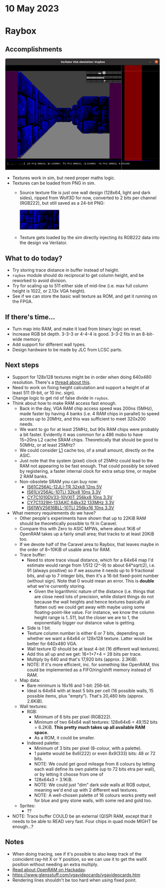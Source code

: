 # 10 May 2023

# Raybox

## Accomplishments

![Raybox showing texture-mapped walls](./i/0078-raybox-wall-tex.png)

*   Textures work in sim, but need proper maths logic.
*   Textures can be loaded from PNG in sim.
    *   Source texture file is just one wall design (128x64, light and dark sides),
        ripped from Wolf3D for now, converted to 2 bits per channel (RGB222),
        but still saved as a 24-bit PNG:

        ![Wolf3D blue stone wall texture in RGB222](./i/0078-blue-wall.png)
    *   Texture gets loaded by the sim directly injecting its RGB222 data into the design via Verilator.


## What to do today?

*   Try storing trace distance in buffer instead of height.
*   `raybox` module should do reciprocal to get column height, and be reworked to avoid division.
*   Try for scaling up to 511 either side of mid-line (i.e. max full column height is 1022, or 2.13x VGA height).
*   See if we can store the basic wall texture as ROM, and get it running on the FPGA.

## If there's time...

*   Turn map into RAM, and make it load from binary logic on reset.
*   Increase RGB bit depth. 3-3-3 or 4-4-4 is good. 3-3-2 fits in an 8-bit-wide memory.
*   Add support for different wall types.
*   Design hardware to be made by JLC from LCSC parts.

## Next steps

*   Support for 128x128 textures might be in order when doing 640x480 resolution. There's a [thread about this](https://forum.zdoom.org/viewtopic.php?t=48769&start=90).
*   Need to work on fixing height calculation and support a height of at least 511 (9-bit, or 10 inc. sign).
*   Change logic to get rid of false divide in `raybox`.
*   Think about how to make RAM access fast enough.
    *   Back in the day, VGA RAM chip access speed was 200ns (5MHz), made faster by having 4 banks
        (i.e. 4 RAM chips in parallel) to speed access up to 20MHz, and this was sufficient to meet 320x200 needs.
    *   We want to go for at least 25MHz, but 90s RAM chips were probably a bit faster. Evidently it was common for
        a 486 mobo to have 15~20ns L2 cache SRAM chips. Theoretically that should be good to 50MHz, or at least
        25MHz?
    *   We could consider [L1](https://dosdays.co.uk/topics/cache.php#L1) cache too, of a small amount,
        directly on the ASIC.
    *   Just note that the system (pixel) clock of 25MHz could lead to the RAM not appearing to be fast enough.
        That could possibly be solved by registering, a faster internal clock for extra setup time, 
        or maybe 2 RAM banks.
    *   Non-obsolete SRAM you can buy now:
        *   [IS61C256AL-12JLI-TR 32xk8 12ns 5V](https://www.digikey.com.au/en/products/detail/issi-integrated-silicon-solution-inc/IS61C256AL-12JLI-TR/1557113)
        *   [IS61LV256AL-10TLI 32kx8 10ns 3.3V](https://www.digikey.com.au/en/products/detail/issi-integrated-silicon-solution-inc/IS61LV256AL-10TLI/1555410)
        *   [CY7C1010DV33-10VXIT 256kx8 10ns 3.3V](https://www.digikey.com.au/en/products/detail/infineon-technologies/CY7C1010DV33-10VXIT/1999598)
        *   [CY7C1329H-133AXC 64kx32 133MHz 3.3V](https://www.digikey.com.au/en/products/detail/infineon-technologies/CY7C1329H-133AXC/1839383)
        *   [IS61WV25616BLL-10TLI 256kx16 10ns 3.3V](https://www.lcsc.com/product-detail/span-style-background-color-ff0-SRAM-span_ISSI-Integrated-Silicon-Solution-IS61WV25616BLL-10TLI_C53825.html)
*   What memory requirements do we have?
    *   Other people's experiments have shown that up to 22KiB RAM should be theoretically possible to fit in Caravel.
    *   Compare this with Zero to ASIC MPWs, where about 1KiB of OpenRAM takes up a fairly small area; that tracks to at least 20KiB too.
    *   If we devote half of the Caravel area to Raybox, that leaves maybe in the order of 8~10KiB of usable area for RAM.
    *   Trace buffer:
        *   Need to store trace visual distance, which for a 64x64 map I'd estimate would range from 1/512 (2^-9) to about
            64*sqrt(2), i.e. 91 (always positive) so if we assume it needs up to 9 fractional bits, and up to 7 integer bits,
            then it's a 16-bit fixed-point number (without sign). Note that 0 would mean an error.
            This is **double** what we're currently storing.
            *   Given the logarithmic nature of the distance (i.e. things that are close need lots of precision,
                while distant things do not because the wall heights and hence textures basically all flatten out)
                we could get away with maybe using some floating-point-like value. For instance, we know the
                column height range is 1..511, but the closer we are to 1, the exponentially bigger our
                distance value is getting.
        *   Side is 1 bit.
        *   Texture column number is either 6 or 7 bits, depending on whether we want a 64x64 or 128x128 texture.
            Latter would be better for 640x480 VGA.
        *   Wall texture ID should be at least 4-bit (16 different wall textures).
        *   Add this all up and we get: 16+1+7+4 = 28 bits per trace.
        *   Multiply by 640 and that's 17,920 bits (approx. 2.3KiB).
        *   NOTE: If it's more efficient, inc. for something like OpenRAM, this could be implemented as a FIFO/ring/shift memory
            instead of RAM.
    *   Map data:
        *   Bare minimum is 16x16 and 1-bit: 256-bit.
        *   Ideal is 64x64 with at least 5 bits per cell (16 possible walls, 15 possible items, plus "empty").
            That's 20,480 bits (approx. 2.6KiB).
    *   Wall textures:
        *   RGB:
            *   Minimum of 6 bits per pixel (RGB222).
            *   Minimum of two 64x64 wall textures: 128x64x6 = 49,152 bits = 6.2KiB. **This pretty much takes up all available RAM space.**
            *   As a ROM, it could be smaller.
        *   Indexed palette:
            *   Minimum of 3 bits per pixel (8-colour, with a palette).
            *   1 palette would be 8x6(222) or even 8x9(333) bits: 48 or 72 bits.
            *   NOTE: We could get good mileage from 8 colours by letting each wall define its own palette (up to 72 bits etra per wall), or by letting it choose from
                one of 
            *   128x64x3 = 3.1KiB.
            *   NOTE: We could just "dim" dark side walls at RGB output, meaning we'd end up with 2 different wall textures.
            *   NOTE: A well-chosen palette of 16 colours works pretty well for blue and grey stone walls, with some red and gold too.
    *   Sprites:
        *   ??
*   NOTE: Trace buffer COULD be an external (Q)SPI RAM, except that it needs to be able to READ very fast. Four chips in quad mode MIGHT be enough...?


## Notes

*   When doing tracing, see if it's possible to also keep track of the coincident ray-hit
    X or Y position, so we can use it to get the wallX position without needing an extra
    multiply.
*   [Read about OpenRAM on Hackaday](https://hackaday.com/2023/04/05/opening-up-asic-design/).
*   https://www.glensstuff.com/vgavideocards/vgavideocards.htm
*   Rendering lines shouldn't be too hard when using fixed point.
